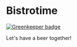 # Bistrotime

[![Greenkeeper badge](https://badges.greenkeeper.io/bistrotime/bistrotime.svg)](https://greenkeeper.io/)

Let's have a beer together!
